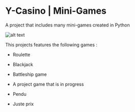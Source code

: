 # Y-Casino | Mini-Games
A project that includes many mini-games created in Python

![alt text](https://media.istockphoto.com/photos/the-croupier-holds-a-roulette-ball-in-a-casino-in-his-hand-picture-id1158005632?k=6&m=1158005632&s=612x612&w=0&h=tUB1pWZ-gDkExlp70uK5zek8tHjtVuf8bMlCAIsarV8=)

This projects features the following games :
- Roulette
- Blackjack
- Battleship game
- A project game that is in progress

- Pendu
- Juste prix
